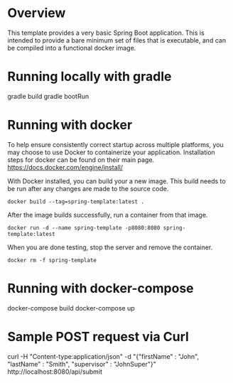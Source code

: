 # Overview
This template provides a very basic Spring Boot application. This is intended to provide a bare minimum set of files that is executable, and can be compiled into a functional docker image.

# Running locally with gradle
gradle build
gradle bootRun

# Running with docker
To help ensure consistently correct startup across multiple platforms, you may choose to use Docker to containerize your application.  Installation steps for docker can be found on their main page.
https://docs.docker.com/engine/install/

With Docker installed, you can build your a new image. This build needs to be run after any changes are made to the source code.
```
docker build --tag=spring-template:latest .
```

After the image builds successfully, run a container from that image.
```
docker run -d --name spring-template -p8080:8080 spring-template:latest
```

When you are done testing, stop the server and remove the container.
```
docker rm -f spring-template
```

# Running with docker-compose
docker-compose build
docker-compose up

# Sample POST request via Curl
curl -H "Content-type:application/json"  -d "{\"firstName\" : \"John\", \"lastName\" : \"Smith\", \"supervisor\" : \"JohnSuper\"}" http://localhost:8080/api/submit